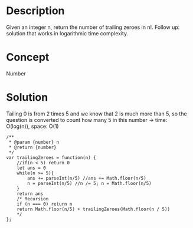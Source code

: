# Description
Given an integer n, return the number of trailing zeroes in n!. Follow up: solution that works in logarithmic time complexity.
# Concept
Number
# Solution
Tailing 0 is from 2 times 5 and we know that 2 is much more than 5, so the question is converted to count how many 5 in this number -> time: O(log(n)), space: O(1)
```
/**
 * @param {number} n
 * @return {number}
 */
var trailingZeroes = function(n) {
    //if(n < 5) return 0
    let ans = 0
    while(n >= 5){
        ans += parseInt(n/5) //ans += Math.floor(n/5)
        n = parseInt(n/5) //n /= 5; n = Math.floor(n/5)
    }
    return ans
    /* Recursion
    if (n === 0) return n
    return Math.floor(n/5) + trailingZeroes(Math.floor(n / 5))
    */
};
```

